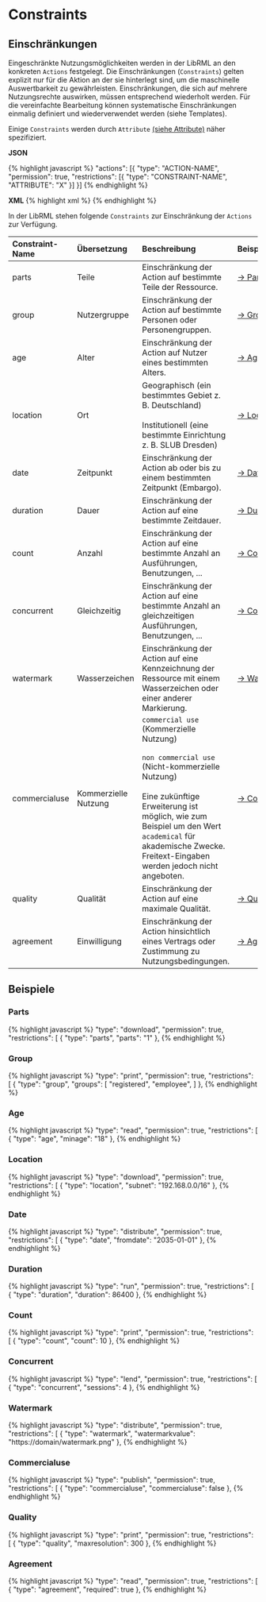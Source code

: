 # Constraints
## Einschränkungen

Eingeschränkte Nutzungsmöglichkeiten werden in der LibRML an den konkreten `Actions` festgelegt. Die Einschränkungen (`Constraints`) gelten explizit nur für die Aktion an der sie hinterlegt sind, um die maschinelle Auswertbarkeit zu gewährleisten. Einschränkungen, die sich auf mehrere Nutzungsrechte auswirken, müssen entsprechend wiederholt werden. Für die vereinfachte Bearbeitung können systematische Einschränkungen einmalig definiert und wiederverwendet werden (siehe Templates).

Einige `Constraints` werden durch `Attribute` [(siehe Attribute)](attributes.markdown) näher spezifiziert.

**JSON**

{% highlight javascript %}
"actions": [{
    "type": "ACTION-NAME",
    "permission": true,
    "restrictions": [{
        "type": "CONSTRAINT-NAME",
        "ATTRIBUTE": "X"
     }]
}]
{% endhighlight %}

**XML**
{% highlight xml %}
<action type="ACTION-NAME" permission="true">
  <restriction type="CONSTRAINT-NAME" ATTRIBUTE="X"/>
</action>
{% endhighlight %}

In der LibRML stehen folgende `Constraints` zur Einschränkung der `Actions` zur Verfügung.

| Constraint-Name | Übersetzung | Beschreibung | Beispiel |
| :-------------- | :--------- | :---------- |:------- |
| parts | Teile | Einschränkung der Action auf bestimmte Teile der Ressource. | [→&nbsp;Parts](#parts) |
| group | Nutzergruppe | Einschränkung der Action auf bestimmte Personen oder Personengruppen. | [→&nbsp;Group](#group)|
| age | Alter | Einschränkung der Action auf Nutzer eines bestimmten Alters. | [→&nbsp;Age](#age) |
| location | Ort | Geographisch (ein bestimmtes Gebiet z. B. Deutschland)<br/><br/>Institutionell (eine bestimmte Einrichtung z. B. SLUB Dresden) | [→&nbsp;Location](#location)|
| date | Zeitpunkt | Einschränkung der Action ab oder bis zu einem bestimmten Zeitpunkt (Embargo). | [→&nbsp;Date](#date)|
| duration | Dauer | Einschränkung der Action auf eine bestimmte Zeitdauer. | [→&nbsp;Duration](#duration) |
| count | Anzahl | Einschränkung der Action auf eine bestimmte Anzahl an Ausführungen, Benutzungen, ... | [→&nbsp;Count](#count)|
| concurrent | Gleichzeitig | Einschränkung der Action auf eine bestimmte Anzahl an gleichzeitigen Ausführungen, Benutzungen, ... | [→&nbsp;Concurrent](#concurrent) |
| watermark | Wasserzeichen | Einschränkung der Action auf eine Kennzeichnung der Ressource mit einem Wasserzeichen oder einer anderer Markierung. | [→&nbsp;Watermark](#watermark)|
| commercialuse | Kommerzielle Nutzung | `commercial use` (Kommerzielle Nutzung)<br/><br/>`non commercial use` (Nicht-kommerzielle Nutzung)<br/><br/>Eine zukünftige Erweiterung ist möglich, wie zum Beispiel um den Wert `academical` für akademische Zwecke. Freitext-Eingaben werden jedoch nicht angeboten. | [→&nbsp;Commercialuse](#commercialuse)|
| quality | Qualität | Einschränkung der Action auf eine maximale Qualität. | [→&nbsp;Quality](#quality)|
| agreement | Einwilligung | Einschränkung der Action hinsichtlich eines Vertrags oder Zustimmung zu Nutzungsbedingungen. | [→&nbsp;Agreement](#agreement)|


## Beispiele

### Parts

{% highlight javascript %}
  "type": "download",
  "permission": true,
  "restrictions": [
    {
      "type": "parts",
      "parts": "1"
    },
{% endhighlight %}

### Group

{% highlight javascript %}
  "type": "print",
  "permission": true,
  "restrictions": [
    {
      "type": "group",
      "groups": [
        "registered",
        "employee",
      ]
    },
{% endhighlight %}

### Age
{% highlight javascript %}
  "type": "read",
  "permission": true,
  "restrictions": [
    {
      "type": "age",
      "minage": "18"
    },
{% endhighlight %}

### Location

{% highlight javascript %}
  "type": "download",
  "permission": true,
  "restrictions": [
    {
      "type": "location",
      "subnet": "192.168.0.0/16"
    },
{% endhighlight %}

### Date

{% highlight javascript %}
  "type": "distribute",
  "permission": true,
  "restrictions": [
    {
      "type": "date",
      "fromdate": "2035-01-01"
    },
{% endhighlight %}

### Duration

{% highlight javascript %}
  "type": "run",
  "permission": true,
  "restrictions": [
    {
      "type": "duration",
      "duration": 86400
    },
{% endhighlight %}

### Count

{% highlight javascript %}
  "type": "print",
  "permission": true,
  "restrictions": [
    {
      "type": "count",
      "count": 10
    },
{% endhighlight %}

### Concurrent

{% highlight javascript %}
  "type": "lend",
  "permission": true,
  "restrictions": [
    {
      "type": "concurrent",
      "sessions": 4
    },
{% endhighlight %}

### Watermark

{% highlight javascript %}
  "type": "distribute",
  "permission": true,
  "restrictions": [
    {
      "type": "watermark",
      "watermarkvalue": "https://domain/watermark.png"
    },
{% endhighlight %}

### Commercialuse

{% highlight javascript %}
  "type": "publish",
  "permission": true,
  "restrictions": [
    {
      "type": "commercialuse",
      "commercialuse": false
    },
{% endhighlight %}

### Quality

{% highlight javascript %}
  "type": "print",
  "permission": true,
  "restrictions": [
    {
      "type": "quality",
      "maxresolution": 300
    },
{% endhighlight %}

### Agreement

{% highlight javascript %}
  "type": "read",
  "permission": true,
  "restrictions": [
    {
      "type": "agreement",
      "required": true
    },
{% endhighlight %}
